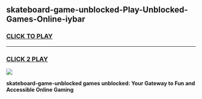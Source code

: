 
## skateboard-game-unblocked-Play-Unblocked-Games-Online-iybar
<h3>
<a href="https://premium76.site?title=skateboard-game-unblocked&ref=25A">CLICK TO PLAY</a></h3>
<hr>

<h3>
<a href="https://premium76.site?title=skateboard-game-unblocked&ref=25A">CLICK 2 PLAY</a>
  
</h3>

<a href="https://premium76.site?title=skateboard-game-unblocked&ref=25A"><img src="https://clearcache.store/games.png"></a>


**skateboard-game-unblocked games unblocked: Your Gateway to Fun and Accessible Online Gaming**
